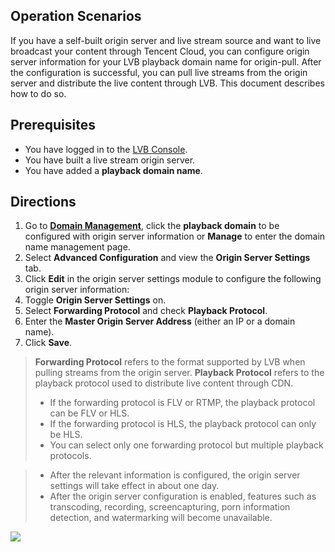 ## Operation Scenarios

If you have a self-built origin server and live stream source and want to live broadcast your content through Tencent Cloud, you can configure origin server information for your LVB playback domain name for origin-pull. After the configuration is successful, you can pull live streams from the origin server and distribute the live content through LVB. This document describes how to do so.

## Prerequisites
- You have logged in to the [LVB Console](https://console.cloud.tencent.com/live).
- You have built a live stream origin server.
- You have added a **playback domain name**.

## Directions
1. Go to **[Domain Management](https://console.cloud.tencent.com/live/domainmanage)**, click the **playback domain** to be configured with origin server information or **Manage** to enter the domain name management page.
2. Select **Advanced Configuration** and view the **Origin Server Settings** tab.
3. Click **Edit** in the origin server settings module to configure the following origin server information:
 1. Toggle **Origin Server Settings** on.
 2. Select **Forwarding Protocol** and check **Playback Protocol**.
 3. Enter the **Master Origin Server Address** (either an IP or a domain name).
 4. Click **Save**.

>**Forwarding Protocol** refers to the format supported by LVB when pulling streams from the origin server. **Playback Protocol** refers to the playback protocol used to distribute live content through CDN.
>- If the forwarding protocol is FLV or RTMP, the playback protocol can be FLV or HLS.
>- If the forwarding protocol is HLS, the playback protocol can only be HLS.
>- You can select only one forwarding protocol but multiple playback protocols.

> 
> - After the relevant information is configured, the origin server settings will take effect in about one day.
> - After the origin server configuration is enabled, features such as transcoding, recording, screencapturing, porn information detection, and watermarking will become unavailable. 

![](https://main.qcloudimg.com/raw/aad1f61836b32b01822f945f8afa241e.png)

